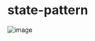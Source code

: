 # state-pattern

![image](https://github.com/AdriandersonLira/state-pattern/assets/43156311/3ffea0ab-9113-4335-9333-b67ec0c3c168)

